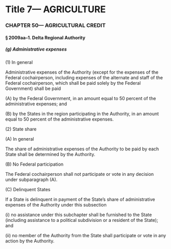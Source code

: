 
# Title 7— AGRICULTURE
### CHAPTER 50— AGRICULTURAL CREDIT
#### § 2009aa–1. Delta Regional Authority
##### (g) Administrative expenses

(1) In general

Administrative expenses of the Authority (except for the expenses of the Federal cochairperson, including expenses of the alternate and staff of the Federal cochairperson, which shall be paid solely by the Federal Government) shall be paid

(A) by the Federal Government, in an amount equal to 50 percent of the administrative expenses; and

(B) by the States in the region participating in the Authority, in an amount equal to 50 percent of the administrative expenses.

(2) State share

(A) In general

The share of administrative expenses of the Authority to be paid by each State shall be determined by the Authority.

(B) No Federal participation

The Federal cochairperson shall not participate or vote in any decision under subparagraph (A).

(C) Delinquent States

If a State is delinquent in payment of the State’s share of administrative expenses of the Authority under this subsection

(i) no assistance under this subchapter shall be furnished to the State (including assistance to a political subdivision or a resident of the State); and

(ii) no member of the Authority from the State shall participate or vote in any action by the Authority.
